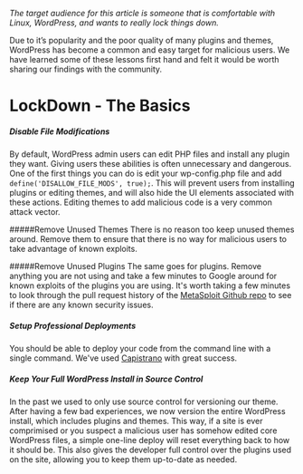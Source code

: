 _The target audience for this article is someone that is comfortable with Linux, WordPress, and wants to really lock things down._

Due to it’s popularity and the poor quality of many plugins and themes, WordPress has become a common and easy target for malicious users. We have learned some of these lessons first hand and felt it would be worth sharing our findings with the community.

# LockDown - The Basics

##### Disable File Modifications
By default, WordPress admin users can edit PHP files and install any plugin they want. Giving users these abilities is often unnecessary and dangerous. One of the first things you can do is edit your wp-config.php file and add `define('DISALLOW_FILE_MODS', true);`. This will prevent users from installing plugins or editing themes, and will also hide the UI elements associated with these actions. Editing themes to add malicious code is a very common attack vector.

#####Remove Unused Themes
There is no reason too keep unused themes around. Remove them to ensure that there is no way for malicious users to take advantage of known exploits.

#####Remove Unused Plugins
The same goes for plugins. Remove anything you are not using and take a few minutes to Google around for known exploits of the plugins you are using. It's worth taking a few minutes to look through the pull request history of the [MetaSploit Github repo](https://github.com/rapid7/metasploit-framework/pulls?q=is%3Apr+wordpress+is%3Aclosed) to see if there are any known security issues.

##### Setup Professional Deployments
You should be able to deploy your code from the command line with a single command. We've used [Capistrano](http://capistranorb.com/) with great success.

##### Keep Your Full WordPress Install in Source Control
In the past we used to only use source control for versioning our theme. After having a few bad experiences, we now version the entire WordPress install, which includes plugins and themes. This way, if a site is ever comprimised or you suspect a malicious user has somehow edited core WordPress files, a simple one-line deploy will reset everything back to how it should be. This also gives the developer full control over the plugins used on the site, allowing you to keep them up-to-date as needed.
